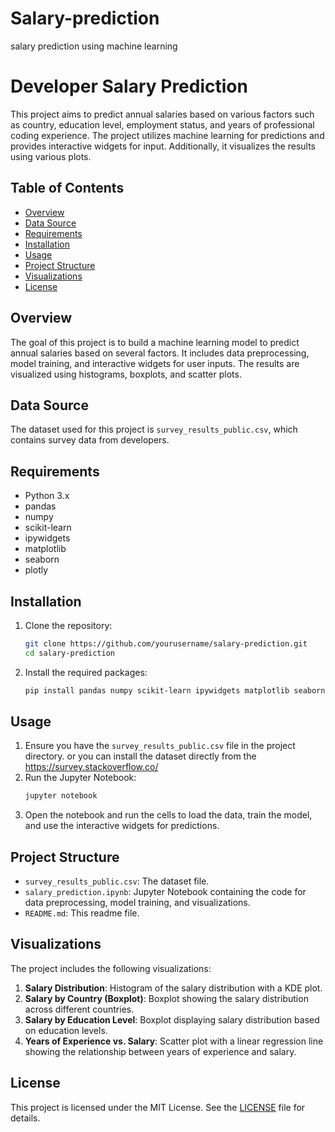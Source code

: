 # Salary-prediction
salary prediction using machine learning
# Developer Salary Prediction

This project aims to predict annual salaries based on various factors such as country, education level, employment status, and years of professional coding experience. The project utilizes machine learning for predictions and provides interactive widgets for input. Additionally, it visualizes the results using various plots.

## Table of Contents

- [Overview](#overview)
- [Data Source](#data-source)
- [Requirements](#requirements)
- [Installation](#installation)
- [Usage](#usage)
- [Project Structure](#project-structure)
- [Visualizations](#visualizations)
- [License](#license)

## Overview

The goal of this project is to build a machine learning model to predict annual salaries based on several factors. It includes data preprocessing, model training, and interactive widgets for user inputs. The results are visualized using histograms, boxplots, and scatter plots.

## Data Source

The dataset used for this project is `survey_results_public.csv`, which contains survey data from developers.

## Requirements

- Python 3.x
- pandas
- numpy
- scikit-learn
- ipywidgets
- matplotlib
- seaborn
- plotly

## Installation

1. Clone the repository:
    ```bash
    git clone https://github.com/yourusername/salary-prediction.git
    cd salary-prediction
    ```

2. Install the required packages:
    ```bash
    pip install pandas numpy scikit-learn ipywidgets matplotlib seaborn plotly
    ```

## Usage

1. Ensure you have the `survey_results_public.csv` file in the project directory.
   or you can install the dataset directly from the https://survey.stackoverflow.co/
2. Run the Jupyter Notebook:
    ```bash
    jupyter notebook
    ```
3. Open the notebook and run the cells to load the data, train the model, and use the interactive widgets for predictions.

## Project Structure

- `survey_results_public.csv`: The dataset file.
- `salary_prediction.ipynb`: Jupyter Notebook containing the code for data preprocessing, model training, and visualizations.
- `README.md`: This readme file.

## Visualizations

The project includes the following visualizations:

1. **Salary Distribution**: Histogram of the salary distribution with a KDE plot.
2. **Salary by Country (Boxplot)**: Boxplot showing the salary distribution across different countries.
3. **Salary by Education Level**: Boxplot displaying salary distribution based on education levels.
4. **Years of Experience vs. Salary**: Scatter plot with a linear regression line showing the relationship between years of experience and salary.

## License

This project is licensed under the MIT License. See the [LICENSE](LICENSE) file for details.

